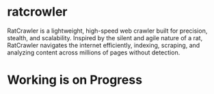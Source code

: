 # ratcrowler

RatCrawler is a lightweight, high-speed web crawler built for precision, stealth, and scalability. Inspired by the silent and agile nature of a rat, RatCrawler navigates the internet efficiently, indexing, scraping, and analyzing content across millions of pages without detection.

# Working is on Progress
